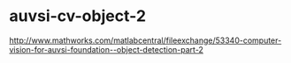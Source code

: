 # auvsi-cv-object-2
http://www.mathworks.com/matlabcentral/fileexchange/53340-computer-vision-for-auvsi-foundation--object-detection-part-2
